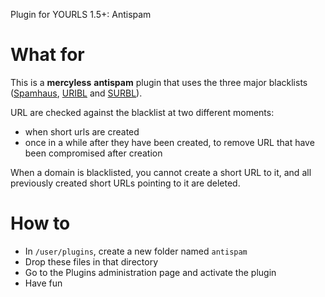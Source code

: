 Plugin for YOURLS 1.5+: Antispam

# What for

This is a __mercyless__ __antispam__ plugin that uses the three major blacklists (<a href="http://spamhaus.org">Spamhaus</a>, <a href="http://uribl.com/">URIBL</a> and <a href="http://surbl.org/">SURBL</a>).

URL are checked against the blacklist at two different moments:
* when short urls are created
* once in a while after they have been created, to remove URL that have been compromised after creation

When a domain is blacklisted, you cannot create a short URL to it, and all previously created short URLs pointing to it are deleted.

# How to

* In `/user/plugins`, create a new folder named `antispam`
* Drop these files in that directory
* Go to the Plugins administration page and activate the plugin 
* Have fun

